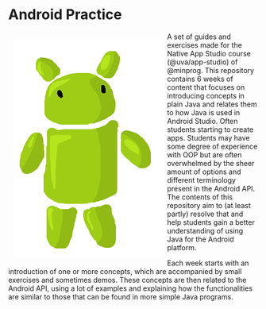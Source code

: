 # Android Practice

 <img align="left" src="Misc/robotje.png" style="padding: 10px"> A set of guides and exercises made for the Native App Studio course (@uva/app-studio) of @minprog. This repository contains 6 weeks of content that focuses on introducing concepts in plain Java and relates them to how Java is  used in Android Studio. Often students starting to create apps. Students may have some degree of experience with OOP but are often overwhelmed by the sheer amount of options and different terminology present in the Android API. The contents of this repository aim to (at least partly) resolve that and help students gain a better understanding of using Java for the Android platform.

Each week starts with an introduction of one or more concepts, which are accompanied  by small exercises and sometimes demos. These concepts are then related to the Android API, using a lot of examples and explaining how the functionalities are similar to those that can be found in more simple Java programs.

